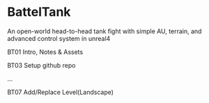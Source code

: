 # BattelTank
An open-world head-to-head tank fight with simple AU, terrain, and advanced control system in unreal4

BT01 Intro, Notes & Assets

BT03 Setup github repo

...

BT07 Add/Replace Level(Landscape)